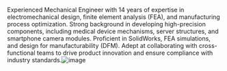 Experienced Mechanical Engineer with 14 years of expertise in electromechanical design, finite element analysis (FEA), and manufacturing process optimization. Strong background in developing high-precision components, including medical device mechanisms, server structures, and smartphone camera modules. Proficient in SolidWorks, FEA simulations, and design for manufacturability (DFM). Adept at collaborating with cross-functional teams to drive product innovation and ensure compliance with industry standards.![image](https://github.com/user-attachments/assets/2b960213-0e2f-4578-89ba-ab5d972e9f4a)

